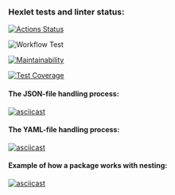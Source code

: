 ### Hexlet tests and linter status:
[![Actions Status](https://github.com/Tsogoeva/frontend-project-lvl2/workflows/hexlet-check/badge.svg)](https://github.com/Tsogoeva/frontend-project-lvl2/actions)

![Workflow Test](https://github.com/Tsogoeva/frontend-project-lvl2/actions/workflows/actions.yml/badge.svg?branch=main)

[![Maintainability](https://api.codeclimate.com/v1/badges/e685f909da0110b30088/maintainability)](https://codeclimate.com/github/Tsogoeva/frontend-project-lvl2/maintainability)

[![Test Coverage](https://api.codeclimate.com/v1/badges/e685f909da0110b30088/test_coverage)](https://codeclimate.com/github/Tsogoeva/frontend-project-lvl2/test_coverage)


#### The JSON-file handling process:
[![asciicast](https://asciinema.org/a/FYJomDrf8UNZfVLa9id8Qq8N7.svg)](https://asciinema.org/a/FYJomDrf8UNZfVLa9id8Qq8N7)

#### The YAML-file handling process:
[![asciicast](https://asciinema.org/a/ZlzM3dPS50hjYTtfYGeFGmnMp.svg)](https://asciinema.org/a/ZlzM3dPS50hjYTtfYGeFGmnMp)

#### Example of how a package works with nesting:
[![asciicast](https://asciinema.org/a/b3ZK2Y5gyjchkS3ttLroFoTgd.svg)](https://asciinema.org/a/b3ZK2Y5gyjchkS3ttLroFoTgd)
